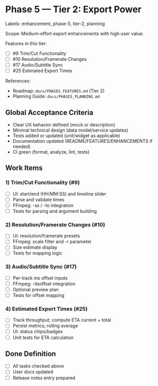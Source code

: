 # Phase 5 — Tier 2: Export Power

Labels: enhancement, phase-5, tier-2, planning

Scope: Medium-effort export enhancements with high user value.

Features in this tier:
- [ ] #9 Trim/Cut Functionality
- [ ] #10 Resolution/Framerate Changes
- [ ] #17 Audio/Subtitle Sync
- [ ] #25 Estimated Export Times

References:
- Roadmap: `docs/PHASE5_FEATURES.md` (Tier 2)
- Planning Guide: `docs/PHASE5_PLANNING.md`

## Global Acceptance Criteria
- Clear UX behavior defined (mock or description)
- Minimal technical design (data model/service updates)
- Tests added or updated (unit/widget as applicable)
- Documentation updated (README/FEATURES/ENHANCEMENTS if needed)
- CI green (format, analyze, lint, tests)

## Work Items

### 1) Trim/Cut Functionality (#9)
- [ ] UI: start/end (HH:MM:SS) and timeline slider
- [ ] Parse and validate times
- [ ] FFmpeg: -ss / -to integration
- [ ] Tests for parsing and argument building

### 2) Resolution/Framerate Changes (#10)
- [ ] UI: resolution/framerate presets
- [ ] FFmpeg: scale filter and -r parameter
- [ ] Size estimate display
- [ ] Tests for mapping logic

### 3) Audio/Subtitle Sync (#17)
- [ ] Per-track ms offset inputs
- [ ] FFmpeg: -itsoffset integration
- [ ] Optional preview plan
- [ ] Tests for offset mapping

### 4) Estimated Export Times (#25)
- [ ] Track throughput; compute ETA current + total
- [ ] Persist metrics; rolling average
- [ ] UI: status chips/badges
- [ ] Unit tests for ETA calculation

## Done Definition
- [ ] All tasks checked above
- [ ] User docs updated
- [ ] Release notes entry prepared
